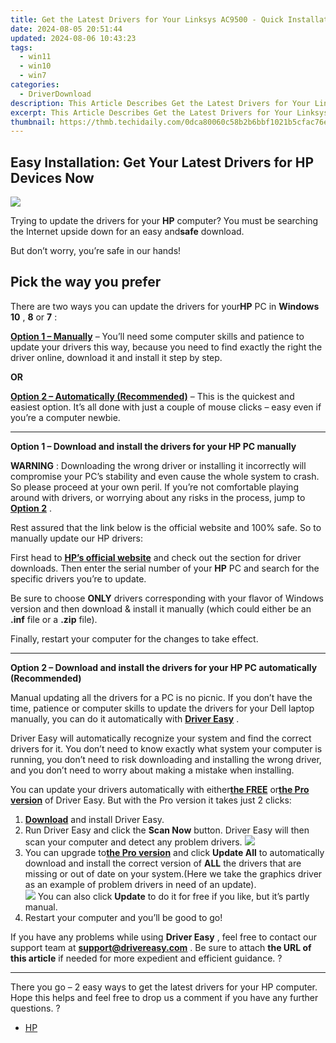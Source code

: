 ```yaml
---
title: Get the Latest Drivers for Your Linksys AC9500 - Quick Installation Guide
date: 2024-08-05 20:51:44
updated: 2024-08-06 10:43:23
tags:
  - win11
  - win10
  - win7
categories:
  - DriverDownload
description: This Article Describes Get the Latest Drivers for Your Linksys AC9500 - Quick Installation Guide
excerpt: This Article Describes Get the Latest Drivers for Your Linksys AC9500 - Quick Installation Guide
thumbnail: https://thmb.techidaily.com/0dca80060c58b2b6bbf1021b5cfac76e3fa6cc6f30bafd7ebd2e3f93bc51e809.jpg
---
```


## Easy Installation: Get Your Latest Drivers for HP Devices Now

![](https://images.drivereasy.com/wp-content/uploads/2018/10/img_5bb8235cdc55d.jpg)

 Trying to update the drivers for your **HP**   computer? You must be searching the Internet upside down for an easy and**safe** download.

But don’t worry, you’re safe in our hands!

## Pick the way you prefer

 There are two ways you can update the drivers for your**HP** PC in **Windows 10** , **8** or **7** :

[**Option 1 – Manually**](https://tools.techidaily.com/drivereasy/download/) – You’ll need some computer skills and patience to update your drivers this way, because you need to find exactly the right the driver online, download it and install it step by step.

**OR**

[**Option 2 – Automatically (Recommended)**](https://tools.techidaily.com/drivereasy/download/) – This is the quickest and easiest option. It’s all done with just a couple of mouse clicks – easy even if you’re a computer newbie.

---

 **Option 1 – Download and install the drivers for your HP PC manually**

**WARNING** : Downloading the wrong driver or installing it incorrectly will compromise your PC’s stability and even cause the whole system to crash. So please proceed at your own peril. If you’re not comfortable playing around with drivers, or worrying about any risks in the process, jump to [**Option 2**](https://tools.techidaily.com/drivereasy/download/) .

 Rest assured that the link below is the official website and 100% safe. So to manually update our HP drivers:

 First head to **[HP’s official website](https://www8.hp.com/us/en/home.html)** [](https://shop-links.co/link/?exclusive=1&publisher_slug=itechdaily19598&url=https%3A%2F%2Fwww.dell.com%2Fen-us) and check out the section for driver downloads. Then enter the serial number of your **HP** PC and search for the specific drivers you’re to update.

 Be sure to choose **ONLY** drivers corresponding with your flavor of Windows version and then download & install it manually (which could either be an **.inf** file or a **.zip** file).

Finally, restart your computer for the changes to take effect.

---

 **Option 2 – Download and install the drivers for your HP PC automatically (Recommended)**

 Manual updating all the drivers for a PC is no picnic. If you don’t have the time, patience or computer skills to update the  drivers for your Dell laptop manually, you can do it automatically with **[Driver Easy](https://tools.techidaily.com/drivereasy/download/)**  .

 Driver Easy will automatically recognize your system and find the correct drivers for it. You don’t need to know exactly what system your computer is running, you don’t need to risk downloading and installing the wrong driver, and you don’t need to worry about making a mistake when installing.

 You can update your drivers automatically with either[**the FREE**](https://tools.techidaily.com/drivereasy/download/)  or[**the Pro version**](https://tools.techidaily.com/drivereasy/download/) of Driver Easy. But with the Pro version it takes just 2 clicks:

1. **[Download](https://tools.techidaily.com/drivereasy/download/)**  and install Driver Easy.
2. Run Driver Easy and click the **Scan Now** button. Driver Easy will then scan your computer and detect any problem drivers. ![](https://images.drivereasy.com/wp-content/uploads/2018/07/img_5b5aefd675a7c.jpg)
3. You can upgrade to[**the Pro version**](https://tools.techidaily.com/drivereasy/download/) and click **Update All** to automatically download and install the correct version of **ALL**  the drivers that are missing or out of date on your system.(Here we take the graphics driver as an example of problem drivers in need of an update).  
![](https://images.drivereasy.com/wp-content/uploads/2018/10/img_5bb83229d86f1.jpg) You can also click **Update** to do it for free if you like, but it’s partly manual.
4. Restart your computer and you’ll be good to go!

 If you have any problems while using **Driver Easy** , feel free to contact our support team at **<support@drivereasy.com>** . Be sure to attach **the URL of this article** if needed for more expedient and efficient guidance. ?

---

 There you go – 2 easy ways to get the latest drivers for your HP computer. Hope this helps and feel free to drop us a comment if you have any further questions. ?

* [HP](https://tools.techidaily.com/drivereasy/download/)

<ins class="adsbygoogle"
     style="display:block"
     data-ad-format="autorelaxed"
     data-ad-client="ca-pub-7571918770474297"
     data-ad-slot="1223367746"></ins>



<ins class="adsbygoogle"
     style="display:block"
     data-ad-client="ca-pub-7571918770474297"
     data-ad-slot="8358498916"
     data-ad-format="auto"
     data-full-width-responsive="true"></ins>
